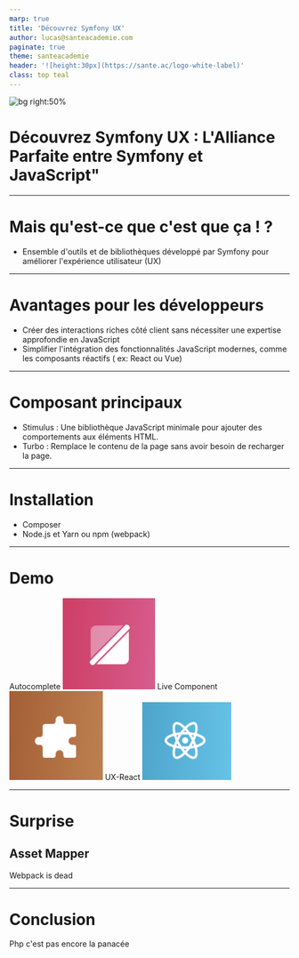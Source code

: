 ```yaml
---
marp: true
title: 'Découvrez Symfony UX'
author: lucas@santeacademie.com
paginate: true
theme: santeacademie
header: '![height:30px](https://sante.ac/logo-white-label)'
class: top teal
---
```

<!-- _paginate: skip -->
<!-- _footer: '' -->
<!-- _class: invert top -->
<!-- This is a "speaker note" -->

![bg right:50%](https://wallpapercave.com/wp/wp12454863.png)

# Découvrez Symfony UX : L'Alliance Parfaite entre Symfony et JavaScript"


---
# Mais qu'est-ce que c'est que ça ! ?
- Ensemble d'outils et de bibliothèques développé par Symfony pour améliorer l'expérience utilisateur (UX)

---
# Avantages pour les développeurs
- Créer des interactions riches côté client sans nécessiter une expertise approfondie en JavaScript
- Simplifier l'intégration des fonctionnalités JavaScript modernes, comme les composants réactifs ( ex: React ou Vue)

---
# Composant principaux
- Stimulus : Une bibliothèque JavaScript minimale pour ajouter des comportements aux éléments HTML.
- Turbo : Remplace le contenu de la page sans avoir besoin de recharger la page.

---
# Installation

- Composer
- Node.js et Yarn ou npm (webpack)

--- 
# Demo

Autocomplete ![height:30px](Autocomplete.png)
Live Component ![height:30px](Livecomponent.png)
UX-React ![height:30px](React.png)

---
# Surprise

## Asset Mapper
Webpack is dead

---
# Conclusion
Php c'est pas encore la panacée